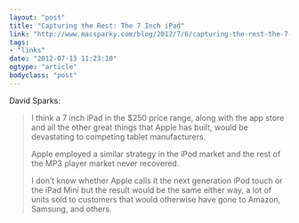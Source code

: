 ```yaml
---
layout: "post"
title: "Capturing the Rest: The 7 Inch iPad"
link: "http://www.macsparky.com/blog/2012/7/6/capturing-the-rest-the-7-inch-ipad.html"
tags: 
- "links"
date: "2012-07-13 11:23:10"
ogtype: "article"
bodyclass: "post"
---
```


David Sparks:

> I think a 7 inch iPad in the $250 price range, along with the app store and all the other great things that Apple has built, would be devastating to competing tablet manufacturers.
> 
> Apple employed a similar strategy in the iPod market and the rest of the MP3 player market never recovered.
> 
> I don’t know whether Apple calls it the next generation iPod touch or the iPad Mini but the result would be the same either way, a lot of units sold to customers that would otherwise have gone to Amazon, Samsung, and others.